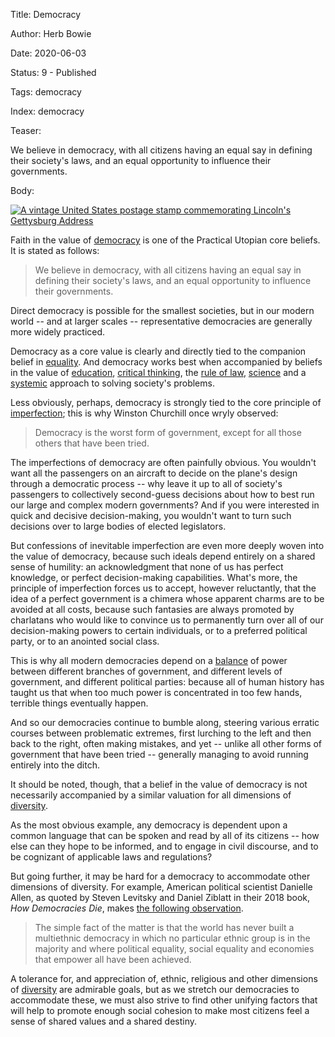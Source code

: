 Title:  Democracy

Author: Herb Bowie

Date:   2020-06-03

Status: 9 - Published

Tags:   democracy

Index: democracy

Teaser: 
 
We believe in democracy, with all citizens having an equal say in defining their society's laws, and an equal opportunity to influence their governments.

Body:

<p><a href="http://www.abrahamlincolnonline.org/lincoln/speeches/gettysburg.htm"><img src="https://practopian.org/images/lincoln-gettysburg-stamp.jpg" alt="A vintage United States postage stamp commemorating Lincoln's Gettysburg Address" title="A vintage United States postage stamp commemorating Lincoln's Gettysburg Address" /></a></p>

Faith in the value of [democracy][] is one of the Practical Utopian core beliefs. It is stated as follows:

> We believe in democracy, with all citizens having an equal say in defining their society's laws, and an equal opportunity to influence their governments.

Direct democracy is possible for the smallest societies, but in our modern world -- and at larger scales -- representative democracies are generally more widely practiced. 

Democracy as a core value is clearly and directly tied to the companion belief in [equality][]. And democracy works best when accompanied by beliefs in the value of [education][], [critical thinking][ct], the [rule of law][rol], [science][] and a [systemic][] approach to solving society's problems. 

Less obviously, perhaps, democracy is strongly tied to the core principle of [imperfection][]; this is why Winston Churchill once wryly observed:

> Democracy is the worst form of government, except for all those others that have been tried.

The imperfections of democracy are often painfully obvious. You wouldn't want all the passengers on an aircraft to decide on the plane's design through a democratic process -- why leave it up to all of society's passengers to collectively second-guess decisions about how to best run our large and complex modern governments? And if you were interested in quick and decisive decision-making, you wouldn't want to turn such decisions over to large bodies of elected legislators. 

But confessions of inevitable imperfection are even more deeply woven into the value of democracy, because such ideals depend entirely on a shared sense of humility: an acknowledgment that none of us has perfect knowledge, or perfect decision-making capabilities. What's more, the principle of imperfection forces us to accept, however reluctantly, that the idea of a perfect government is a chimera whose apparent charms are to be avoided at all costs, because such fantasies are always promoted by charlatans who would like to convince us to permanently turn over all of our decision-making powers to certain individuals, or to a preferred political party, or to an anointed social class. 

This is why all modern democracies depend on a [balance][] of power between different branches of government, and different levels of government, and different political parties: because all of human history has taught us that when too much power is concentrated in too few hands, terrible things eventually happen.

And so our democracies continue to bumble along, steering various erratic courses between problematic extremes, first lurching to the left and then back to the right, often making mistakes, and yet -- unlike all other forms of government that have been tried -- generally managing to avoid running entirely into the ditch.  

It should be noted, though, that a belief in the value of democracy is not necessarily accompanied by a similar valuation for all dimensions of [diversity][].   

As the most obvious example, any democracy is dependent upon a common language that can be spoken and read by all of its citizens -- how else can they hope to be informed, and to engage in civil discourse, and to be cognizant of applicable laws and regulations? 

But going further, it may be hard for a democracy to accommodate other dimensions of diversity. For example, American political scientist Danielle Allen, as quoted by Steven Levitsky and Daniel Ziblatt in their 2018 book, *How Democracies Die*, makes [the following observation][allen]. 

> The simple fact of the matter is that the world has never built a multiethnic democracy in which no particular ethnic group is in the majority and where political equality, social equality and economies that empower all have been achieved. 

A tolerance for, and appreciation of, ethnic, religious and other dimensions of [diversity][] are admirable goals, but as we stretch our democracies to accommodate these, we must also strive to find other unifying factors that will help to promote enough social cohesion to make most citizens feel a sense of shared values and a shared destiny. 

[allen]: https://www.washingtonpost.com/opinions/charlottesville-is-not-the-continuation-of-an-old-fight-it-is-something-new/2017/08/13/971812f6-8029-11e7-b359-15a3617c767b_story.html

[balance]: https://practopian.org/tags/balance.html

[ct]: https://practopian.org/tags/critical-thinking.html

[democracy]: https://practopian.org/tags/democracy.html

[diversity]: https://practopian.org/tags/diversity.html

[education]: https://practopian.org/tags/education.html

[equality]: https://practopian.org/tags/equality.html

[imperfection]: https://practopian.org/tags/imperfection.html

[rol]: https://practopian.org/tags/rule-of-law.html

[science]: https://practopian.org/tags/science.html

[systemic]: https://practopian.org/tags/systemic.html



